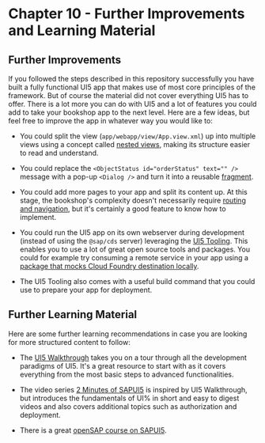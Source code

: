 # Chapter 10 - Further Improvements and Learning Material

## Further Improvements

If you followed the steps described in this repository successfully you have built a fully functional UI5 app that makes use of most core principles of the framework. But of course the material did not cover everything UI5 has to offer. There is a lot more you can do with UI5 and a lot of features you could add to take your bookshop app to the next level. Here are a few ideas, but feel free to improve the app in whatever way you would like to:
- You could split the view (`app/webapp/view/App.view.xml`) up into multiple views using a concept called [nested views](https://sapui5.hana.ondemand.com/#/topic/df8c9c3d79b54c928855162bafcd88ee), making its structure easier to read and understand.

- You could replace the `<ObjectStatus id="orderStatus" text="" />` message with a pop-up `<Dialog />` and turn it into a reusable [fragment](https://sapui5.hana.ondemand.com/#/topic/4da72985139b4b83b5f1c1e0c0d2ed5a).

- You could add more pages to your app and split its content up. At this stage, the bookshop's complexity doesn't necessarily require [routing and navigation](https://sapui5.hana.ondemand.com/#/topic/e5200ee755f344c8aef8efcbab3308fb), but it's certainly a good feature to know how to implement.

- You could run the UI5 app on its own webserver during development (instead of using the `@sap/cds` server) leveraging the [UI5 Tooling](https://sap.github.io/ui5-tooling/). This enables you to use a lot of great open source tools and packages. You could for example try consuming a remote service in your app using a [package that mocks Cloud Foundry destination locally](https://www.npmjs.com/package/ui5-middleware-cfdestination).

- The UI5 Tooling also comes with a useful build command that you could use to prepare your app for deployment. 

## Further Learning Material

Here are some further learning recommendations in case you are looking for more structured content to follow:

- The [UI5 Walkthrough](https://sapui5.hana.ondemand.com/#/topic/3da5f4be63264db99f2e5b04c5e853db) takes you on a tour through all the development paradigms of UI5. It's a great resource to start with as it covers everything from the most basic steps to advanced functionalities.

- The video series [2 Minutes of SAPUI5](https://www.youtube.com/watch?v=J9NMwsipMkw&list=PL6RpkC85SLQC4kuj22e4hw85Sa1pClD8y) is inspired by UI5 Walkthrough, but introduces the fundamentals of UI% in short and easy to digest videos and also covers additional topics such as authorization and deployment.

- There is a great [openSAP course on SAPUI5](https://open.sap.com/courses/ui52).